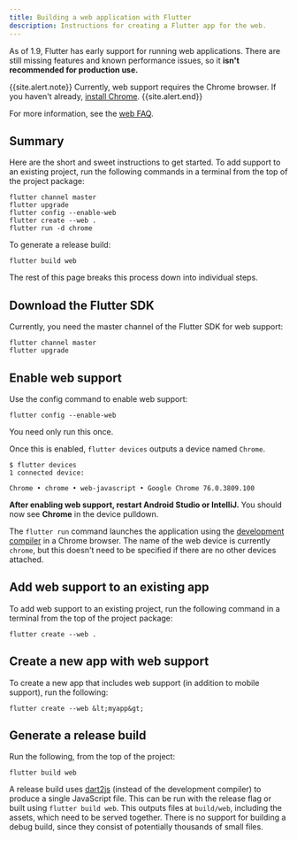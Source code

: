 ```yaml
---
title: Building a web application with Flutter
description: Instructions for creating a Flutter app for the web.
---
```


As of 1.9, Flutter has early support for running web
applications. There are still missing features and known
performance issues,
so it **isn't recommended for production use.**

{{site.alert.note}}
  Currently, web support requires the Chrome browser.
  If you haven't already, [install Chrome][].
{{site.alert.end}}

For more information, see the [web FAQ][].

## Summary

Here are the short and sweet instructions to get started.
To add support to an existing project,
run the following commands in a terminal from the
top of the project package:

```terminal
flutter channel master
flutter upgrade
flutter config --enable-web
flutter create --web .
flutter run -d chrome
```

To generate a release build:

```terminal
flutter build web
```

The rest of this page breaks this process down
into individual steps.

## Download the Flutter SDK

Currently, you need the master channel of the Flutter SDK
for web support:

```terminal
flutter channel master
flutter upgrade
```

## Enable web support

Use the config command to enable web support:

```terminal
flutter config --enable-web
```

You need only run this once.

Once this is enabled,
`flutter devices` outputs a device named `Chrome`.

```terminal
$ flutter devices
1 connected device:

Chrome • chrome • web-javascript • Google Chrome 76.0.3809.100
```

**After enabling web support, restart Android Studio or IntelliJ.**
You should now see **Chrome** in the device pulldown.

The `flutter run` command launches the application using the
[development compiler][] in a Chrome browser.
The name of the web device is currently `chrome`,
but this doesn't need to be specified
if there are no other devices attached.

## Add web support to an existing app

To add web support to an existing project,
run the following command in a terminal
from the top of the project package:

```terminal
flutter create --web .
```

## Create a new app with web support

To create a new app that includes web support
(in addition to mobile support), run the following:

```terminal
flutter create --web &lt;myapp&gt;
```

## Generate a release build

Run the following, from the top of the project:

```terminal
flutter build web
```

A release build uses [dart2js][]
(instead of the development compiler) to produce a single
JavaScript file.  This can be run with the release flag
or built using `flutter build web`. This outputs files at
`build/web`, including the assets, which need to be served together.
There is no support for building a debug build,
since they consist of potentially thousands of small files.



[dart2js]: https://dart.dev/tools/dart2js
[development compiler]: https://dart.dev/tools/dartdevc
[web FAQ]: /docs/development/platform-integration/web
[install Chrome]: https://www.google.com/chrome/
